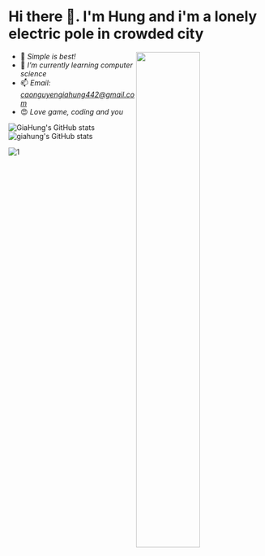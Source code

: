 # Hi there 👋. I'm Hung and i'm a lonely electric pole in crowded city


<img  align="right" width="50%"  src="https://media.tenor.com/P-8ZvqnS4AwAAAAC/dancing-cat-dancing-kitten.gif" />

- 💬 *Simple is best!*
- 🌱 *I’m currently learning computer science*
- 📫 *Email: caonguyengiahung442@gmail.com*
- 😍 *Love game, coding and you*



![GiaHung's GitHub stats](https://github-readme-stats.vercel.app/api?username=goiliace&hide=contribs,prs&show_icons=true&theme=radical)
![giahung's GitHub stats](https://github-readme-stats.vercel.app/api?username=goiliace&show_icons=true&theme=radical)


 
 
 
![1](https://gist.githubusercontent.com/brudnak/aba00c9a1c92d226f68e8ad8ba1e0a40/raw/e1e4a92f6072d15014f19aa8903d24a1ac0c41a4/nyan-cat.gif)

<!-- ![2](https://raw.githubusercontent.com/brudnak/brudnak/output/github-contribution-grid-snake.svg) -->
<!--  
 ![1](https://media.giphy.com/media/ICOgUNjpvO0PC/giphy.gif)  ![2](https://media.giphy.com/media/yedDQGWwq0heU/giphy.gif) 
**GoiliAce/goiliace** is a ✨ _special_ ✨ repository because its `README.md` (this file) appears on your GitHub profile.

Here are some ideas to get you started:

- 🔭 I’m currently working on ...
- 🌱 I’m currently learning ...
- 👯 I’m looking to collaborate on ...
- 🤔 I’m looking for help with ...
- 💬 Ask me about ...

- 😄 Pronouns: ...
- ⚡ Fun fact: ...
-->
